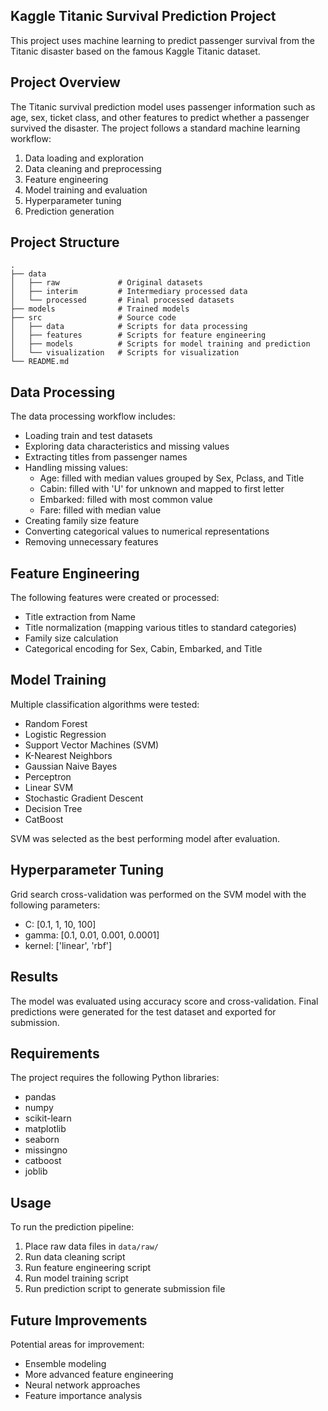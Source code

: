 ## Kaggle Titanic Survival Prediction Project

This project uses machine learning to predict passenger survival from the Titanic disaster based on the famous Kaggle Titanic dataset.

## Project Overview

The Titanic survival prediction model uses passenger information such as age, sex, ticket class, and other features to predict whether a passenger survived the disaster. The project follows a standard machine learning workflow:

1. Data loading and exploration
2. Data cleaning and preprocessing
3. Feature engineering
4. Model training and evaluation
5. Hyperparameter tuning
6. Prediction generation

## Project Structure

```
.
├── data
│   ├── raw             # Original datasets
│   ├── interim         # Intermediary processed data
│   └── processed       # Final processed datasets
├── models              # Trained models
├── src                 # Source code
│   ├── data            # Scripts for data processing
│   ├── features        # Scripts for feature engineering
│   ├── models          # Scripts for model training and prediction
│   └── visualization   # Scripts for visualization
└── README.md
```

## Data Processing

The data processing workflow includes:

- Loading train and test datasets
- Exploring data characteristics and missing values
- Extracting titles from passenger names
- Handling missing values:
  - Age: filled with median values grouped by Sex, Pclass, and Title
  - Cabin: filled with 'U' for unknown and mapped to first letter
  - Embarked: filled with most common value
  - Fare: filled with median value
- Creating family size feature
- Converting categorical values to numerical representations
- Removing unnecessary features

## Feature Engineering

The following features were created or processed:
- Title extraction from Name
- Title normalization (mapping various titles to standard categories)
- Family size calculation
- Categorical encoding for Sex, Cabin, Embarked, and Title

## Model Training

Multiple classification algorithms were tested:
- Random Forest
- Logistic Regression
- Support Vector Machines (SVM)
- K-Nearest Neighbors
- Gaussian Naive Bayes
- Perceptron
- Linear SVM
- Stochastic Gradient Descent
- Decision Tree
- CatBoost

SVM was selected as the best performing model after evaluation.

## Hyperparameter Tuning

Grid search cross-validation was performed on the SVM model with the following parameters:
- C: [0.1, 1, 10, 100]
- gamma: [0.1, 0.01, 0.001, 0.0001]
- kernel: ['linear', 'rbf']

## Results

The model was evaluated using accuracy score and cross-validation. Final predictions were generated for the test dataset and exported for submission.

## Requirements

The project requires the following Python libraries:
- pandas
- numpy
- scikit-learn
- matplotlib
- seaborn
- missingno
- catboost
- joblib

## Usage

To run the prediction pipeline:

1. Place raw data files in `data/raw/`
2. Run data cleaning script
3. Run feature engineering script
4. Run model training script
5. Run prediction script to generate submission file

## Future Improvements

Potential areas for improvement:
- Ensemble modeling
- More advanced feature engineering
- Neural network approaches
- Feature importance analysis
